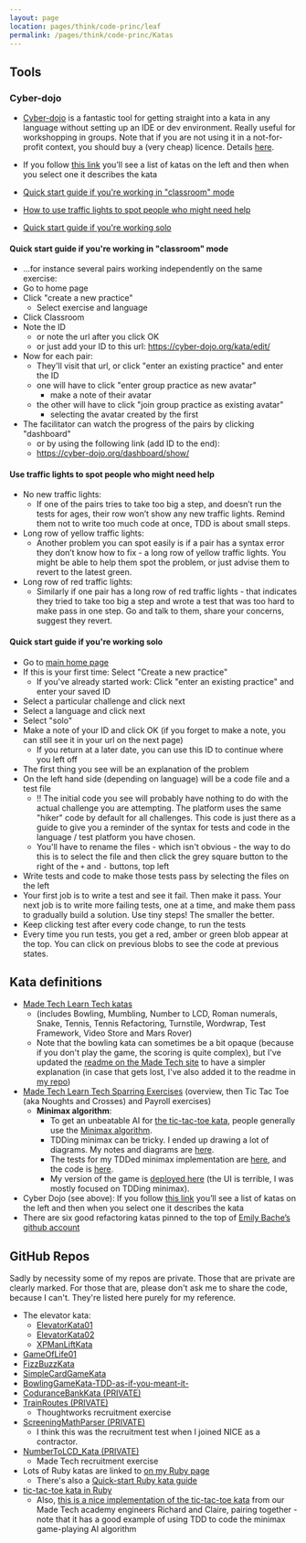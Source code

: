 ```yaml
---
layout: page
location: pages/think/code-princ/leaf
permalink: /pages/think/code-princ/Katas
---
```


## Tools

### Cyber-dojo

- [Cyber-dojo](https://cyber-dojo.org/) is a fantastic tool for getting straight into a kata in any language without setting up an IDE or dev environment. Really useful for workshopping in groups. Note that if you are not using it in a not-for-profit context, you should buy a (very cheap) licence. Details [here](https://blog.cyber-dojo.org/2015/08/cyber-dojo-foundation.html).
- If you follow [this link](https://cyber-dojo.org/creator/choose_problem) you’ll see a list of katas on the left and then when you select one it describes the kata

- [Quick start guide if you're working in "classroom" mode](<#quick start guide if youre working in classroom mode>)
- [How to use traffic lights to spot people who might need help](<#use traffic lights to spot people who might need help>)
- [Quick start guide if you're working solo](<#quick start guide if youre working solo>)

#### Quick start guide if you're working in "classroom" mode 

- ...for instance several pairs working independently on the same exercise:
- Go to home page
- Click "create a new practice"
    - Select exercise and language 
- Click Classroom
- Note the ID 
    - or note the url after you click OK 
    - or just add your ID to this url: https://cyber-dojo.org/kata/edit/
- Now for each pair: 
    - They'll visit that url, or click "enter an existing practice" and enter the ID
    - one will have to click "enter group practice as new avatar"
        - make a note of their avatar
    - the other will have to click "join group practice as existing avatar" 
        - selecting the avatar created by the first
- The facilitator can watch the progress of the pairs by clicking "dashboard"
    - or by using the following link (add ID to the end):
    - https://cyber-dojo.org/dashboard/show/

#### Use traffic lights to spot people who might need help

- No new traffic lights:
    - If one of the pairs tries to take too big a step, and doesn’t run the tests for ages, their row won’t show any new traffic lights. Remind them not to write too much code at once, TDD is about small steps.
- Long row of yellow traffic lights:
    - Another problem you can spot easily is if a pair has a syntax error they don’t know how to fix - a long row of yellow traffic lights. You might be able to help them spot the problem, or just advise them to revert to the latest green. 
- Long row of red traffic lights:
    - Similarly if one pair has a long row of red traffic lights - that indicates they tried to take too big a step and wrote a test that was too hard to make pass in one step. Go and talk to them, share your concerns, suggest they revert.


#### Quick start guide if you're working solo

- Go to [main home page](https://cyber-dojo.org/creator/home) 
- If this is your first time: Select "Create a new practice"
    - If you've already started work: Click "enter an existing practice" and enter your saved ID
- Select a particular challenge and click next
- Select a language and click next
- Select "solo"
- Make a note of your ID and click OK (if you forget to make a note, you can still see it in your url on the next page)
    - If you return at a later date, you can use this ID to continue where you left off
- The first thing you see will be an explanation of the problem
- On the left hand side (depending on language) will be a code file and a test file
    - !! The initial code you see will probably have nothing to do with the actual challenge you are attempting. The platform uses the same "hiker" code by default for all challenges. This code is just there as a guide to give you a reminder of the syntax for tests and code in the language / test platform you have chosen.
    - You'll have to rename the files - which isn't obvious - the way to do this is to select the file and then click the grey square button to the right of the `+` and `-` buttons, top left
- Write tests and code to make those tests pass by selecting the files on the left
- Your first job is to write a test and see it fail. Then make it pass. Your next job is to write more failing tests, one at a time, and make them pass to gradually build a solution. Use tiny steps! The smaller the better.
- Keep clicking test after every code change, to run the tests
- Every time you run tests, you get a red, amber or green blob appear at the top. You can click on previous blobs to see the code at previous states.

## Kata definitions

- [Made Tech Learn Tech katas](https://learn.madetech.com/katas/)
    - (includes Bowling, Mumbling, Number to LCD, Roman numerals, Snake, Tennis, Tennis Refactoring, Turnstile, Wordwrap, Test Framework, Video Store and Mars Rover)
    - Note that the bowling kata can sometimes be a bit opaque (because if you don't play the game, the scoring is quite complex), but I've updated the [readme on the Made Tech site](https://learn.madetech.com/katas/bowling/) to have a simpler explanation (in case that gets lost, I've also added it to the readme in [my repo](https://github.com/claresudbery/bowling-kata-ruby))
- [Made Tech Learn Tech Sparring Exercises](https://learn.madetech.com/sparring/) (overview, then Tic Tac Toe (aka Noughts and Crosses) and Payroll exercises)
    - **Minimax algorithm**:
        - To get an unbeatable AI for [the tic-tac-toe kata](https://learn.madetech.com/sparring/tic-tac-toe/), people generally use the [Minimax algorithm](https://towardsdatascience.com/tic-tac-toe-creating-unbeatable-ai-with-minimax-algorithm-8af9e52c1e7d).
        - TDDing minimax can be tricky. I ended up drawing a lot of diagrams. My notes and diagrams are [here](https://github.com/claresudbery/tic-tac-toe-kata/blob/master/notes.md).
        - The tests for my TDDed minimax implementation are [here](https://github.com/claresudbery/tic-tac-toe-kata/blob/2bb3a41110a2f52996fdfe159088b99f9aea5c99/spec/intelligence_spec.rb), and the code is [here](https://github.com/claresudbery/tic-tac-toe-kata/blob/2bb3a41110a2f52996fdfe159088b99f9aea5c99/lib/intelligence.rb).
        - My version of the game is [deployed here](https://tic-tac-toe-kata.herokuapp.com/tictactoe) (the UI is terrible, I was mostly focused on TDDing minimax).
- Cyber Dojo (see above): If you follow [this link](https://cyber-dojo.org/creator/choose_problem) you’ll see a list of katas on the left and then when you select one it describes the kata
- There are six good refactoring katas pinned to the top of [Emily Bache’s github account](https://github.com/emilybache)

## GitHub Repos

Sadly by necessity some of my repos are private. Those that are private are clearly marked. For those that are, please don't ask me to share the code, because I can't. They're listed here purely for my reference.

- The elevator kata:
    - [ElevatorKata01](https://github.com/claresudbery/ElevatorKata01)	
    - [ElevatorKata02](https://github.com/claresudbery/ElevatorKata02)	
    - [XPManLiftKata](https://github.com/claresudbery/XPManLiftKata)
- [GameOfLife01](https://github.com/claresudbery/GameOfLife01)
- [FizzBuzzKata](https://github.com/claresudbery/FizzBuzzKata)
- [SimpleCardGameKata](https://github.com/claresudbery/SimpleCardGameKata)
- [BowlingGameKata-TDD-as-if-you-meant-it-](https://github.com/claresudbery/BowlingGameKata-TDD-as-if-you-meant-it-)
- [CoduranceBankKata (PRIVATE)](https://github.com/claresudbery/CoduranceBankKata)
- [TrainRoutes (PRIVATE)](https://github.com/claresudbery/TrainRoutes)	
    - Thoughtworks recruitment exercise
- [ScreeningMathParser (PRIVATE)](https://github.com/claresudbery/ScreeningMathParser)
    - I think this was the recruitment test when I joined NICE as a contractor.
- [NumberToLCD_Kata (PRIVATE)](https://github.com/claresudbery/NumberToLCD_Kata)
    - Made Tech recruitment exercise
- Lots of Ruby katas are linked to [on my Ruby page](http://127.0.0.1:4000/pages/coding/lang/oo/Ruby#github-repos)
    - There's also a [Quick-start Ruby kata guide](/pages/coding/lang/oo/ruby/Ruby#quick-start-ruby-kata-guide)
- [tic-tac-toe kata in Ruby](https://github.com/claresudbery/tic-tac-toe-kata)
    - Also, [this is a nice implementation of the tic-tac-toe kata](https://github.com/Richard-Pentecost/tic_tac_toe) from our Made Tech academy engineers Richard and Claire, pairing together - note that it has a good example of using TDD to code the minimax game-playing AI algorithm